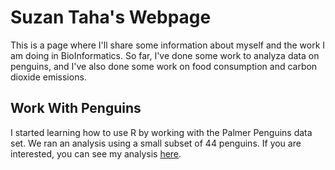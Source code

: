 # Suzan Taha's Webpage
This is a page where I'll share some information about myself and the work I am doing in BioInformatics. So far, I've done some work to analyza data on penguins, and I've also done some work on food consumption and carbon dioxide emissions.  

## Work With Penguins
I started learning how to use R by working with the Palmer Penguins data set. We ran an analysis using a small subset of 44 penguins. If you are interested, you can see my analysis [here](https://suzantaha.github.io/BioStatisticsAnalysis/PalmerPenguins_Initial.html).



